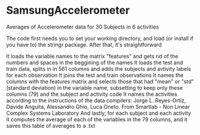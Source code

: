 # SamsungAccelerometer
Averages of Accelerometer data for 30 Subjects in 6 activities

The code first needs you to set your working directory, and load (or install if you have to) the stringr package. After that, it's straightforward

It loads the variable names to the matrix "features" and gets rid of the numbers and spaces in the beggining of the names
It loads the test and train data, splits in in 561 columns and adds the subjects and avtivity labels for each observation
It joins the test and train observations
It names the columns with the features matrix and selects those that had "mean" or "std" (standard deviation) in the variable name, subsetting to keep only these columns (79) and the subject and activity code
It names the activities according to the instructions of the data compilers: Jorge L. Reyes-Ortiz, Davide Anguita, Alessandro Ghio, Luca Oneto. From Smartlab - Non Linear Complex Systems Laboratory
And lastly, for each subject and each activity it computes the average of each of the variables in the 79 columns, and it saves this table of averages to a .txt
